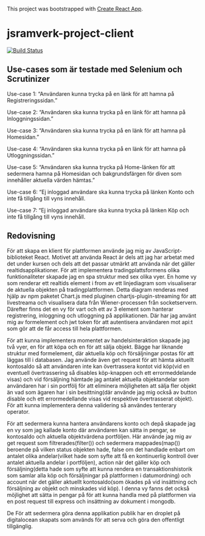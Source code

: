 This project was bootstrapped with [Create React App](https://github.com/facebook/create-react-app).



# jsramverk-project-client

[![Build Status](https://scrutinizer-ci.com/g/persla/jsramverk-project-client/badges/build.png?b=master)](https://scrutinizer-ci.com/g/persla/jsramverk-project-client/build-status/master)

## Use-cases som är testade med Selenium och Scrutinizer
Use-case 1: “Användaren kunna trycka på en länk för att hamna på Registreringssidan.”

Use-case 2: “Användaren ska kunna trycka på en länk för att hamna på Inloggningssidan.”

Use-case 3: “Användaren ska kunna trycka på en länk för att hamna på Homesidan.”

Use-case 4: “Användaren ska kunna trycka på en länk för att hamna på Utloggningssidan.”

Use-case 5: “Användaren ska kunna trycka på Home-länken för att sedermera hamna på Homesidan och bakgrundsfärgen för diven som innehåller aktuella värden hämtas.”

Use-case 6: “Ej inloggad användare ska kunna trycka på länken Konto och inte få tillgång till vyns innehåll.

Use-case 7: “Ej inloggad användare ska kunna trycka på länken Köp och inte få tillgång till vyns innehåll.

## Redovisning
För att skapa en klient för plattformen använde jag mig av JavaScript-biblioteket React. Motivet att använda React är dels att jag har arbetat med det under kursen och dels att det passar utmärkt att använda när det gäller realtidsapplikationer. För att implementera tradingplattsformens olika funktionaliteter skapade jag en spa struktur med sex olika vyer. En home vy som renderar ett realtids element i from av ett linjediagram som visualiserar de aktuella objekten på tradingplattformen. Detta diagram renderas med hjälp av npm paketet Chart.js med pluginen chartjs-plugin-streaming för att livestreama och visualisera data från Wiener-processen från socketservern. Därefter finns det en vy för vart och ett av 3 element som hanterar registrering, inloggning och utloggning på applikationen. Där har jag använt mig av formelement och jwt token för att autentisera användaren mot api:t som gör att de får access till hela plattformen.

För att kunna implementera momentet av handelsinteraktion skapade jag två vyer, en för att köpa och en för att sälja objekt. Bägge har liknande struktur med formelement, där aktuella köp och försäljningar postas för att läggas till i databasen. Jag använde även get request för att hämta aktuellt kontosaldo så att användaren inte kan övertrassera kontot vid köp(vid en eventuell övertrassering så disables köp-knappen och ett errormeddelande visas) och vid försäljning hämtade jag antalet aktuella objektandelar som användaren har i sin portfölj för att eliminera möjligheten att sälja fler objekt än vad som ägaren har i sin besittning(där använde jag mig också av button disable och ett errormedellande visas vid respektive övertrasserat objekt). För att kunna implementera denna validering så användes tenterary operator.

För att sedermera kunna hantera användarens konto och depå skapade jag en vy som jag kallade konto där användaren kan sätta in pengar, se kontosaldo och aktuella objektvärdena portföljen. Här använde jag mig av get request som filtrerades(filter()) och sedermera mappades(map()) beroende på vilken status objekten hade, false om det handlade enbart om antalet olika andelar(vilket hade som syfte att få en kontinuerlig kontroll över antalet aktuella andelar i portföljen), action när det gäller köp och försäljning(detta hade som syfte att kunna rendera en transaktionshistorik som samlar alla köp och försäljningar på plattformen i datumordning) och account när det gäller aktuellt kontosaldo(som ökades på vid insättning och försäljning av objekt och minskades vid köp). I denna vy fanns det också möjlighet att sätta in pengar på för att kunna handla med på plattformen via en post request till express och insättning av dokument i mongodb.

De För att sedermera göra denna applikation publik har en droplet på digitalocean skapats som används för att serva och göra den offentligt tillgänglig.
